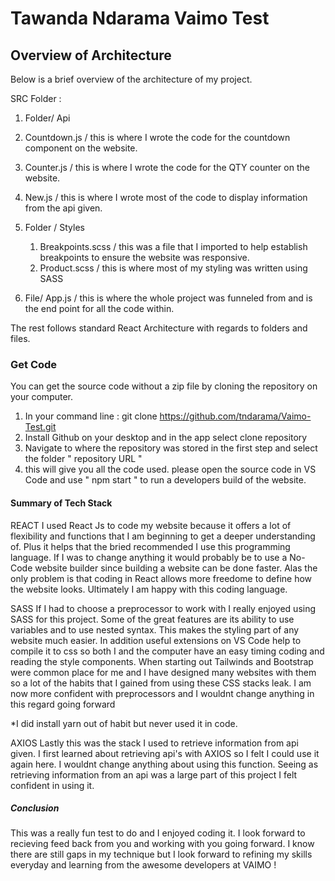 # Tawanda Ndarama Vaimo Test 


## Overview of Architecture 
Below is a brief overview of the architecture of my project. 


SRC Folder :
1. Folder/ Api 
  1. Countdown.js / this is where I wrote the code for the countdown component on the website. 
  2. Counter.js / this is where I wrote the code for the QTY counter on the website. 
  3. New.js / this is where I wrote most of the code to display information from the api given.


2. Folder / Styles 
    1. Breakpoints.scss / this was a file that I imported to help establish breakpoints to ensure the website was responsive. 
    2. Product.scss / this is where most of my styling was written using SASS 


3. File/ App.js / this is where the whole project was funneled from and is the end point for all the code within. 


The rest follows standard React Architecture with regards to folders and files. 

### Get Code 
You can get the source code without a zip file by cloning the repository on your computer. 
1. In your command line : git clone https://github.com/tndarama/Vaimo-Test.git
2. Install Github on your desktop and in the app select clone repository 
3. Navigate to where the repository was stored in the first step and select the folder " repository URL " 
4. this will give you all the code used. please open the source code in VS Code and use " npm start " to run a developers build of the website. 


#### Summary of Tech Stack 
 
 REACT
 I used React Js to code my website because it offers a lot of flexibility and functions that I am beginning to get a deeper understanding of. Plus it helps 
 that the bried recommended I use this programming language. If I was to change anything it would probably be to use a No-Code website builder since 
 building a website can be done faster. Alas the only problem is that coding in React allows more freedome to define how the website looks. Ultimately I am happy with 
 this coding language. 
 
 SASS 
 If I had to choose a preprocessor to work with I really enjoyed using SASS for this project. Some of the great features are its ability to use variables 
 and to use nested syntax. This makes the styling part of any website much easier. In addition useful extensions on VS Code help to compile it to css 
 so both I and the computer have an easy timing coding and reading the style components. 
 When starting out Tailwinds and Bootstrap were common place for me and I have designed many websites with them so a lot of the habits that I gained from using these
 CSS stacks leak. I am now more confident with preprocessors and I wouldnt change anything in this regard going forward 
 
 *I did install yarn out of habit but never used it in code. 
 
 AXIOS 
 Lastly this was the stack I used to retrieve information from api given. I first learned about retrieving api's with AXIOS so I felt I could use it again here. 
 I wouldnt change anything about using this function. Seeing as retrieving information from an api was a large part of this project I felt confident in using it.
 
 ##### Conclusion 
 This was a really fun test to do and I enjoyed coding it. I look forward to recieving feed back from you and working with you going forward. I know there are still 
 gaps in my technique but I look forward to refining my skills everyday and learning from the awesome developers at VAIMO ! 




